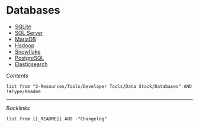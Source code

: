 # Databases

* [SQLite](SQLite.md)
* [SQL Server](SQL%20Server.md)
* [MariaDB](MariaDB.md)
* [Hadoop](Hadoop.md)
* [Snowflake](Snowflake.md)
* [PostgreSQL](PostgreSQL.md)
* [Elasticsearch](Elasticsearch.md)

*Contents*

````dataview
list from "3-Resources/Tools/Developer Tools/Data Stack/Databases" AND !#Type/Readme
````

---

*Backlinks*

````dataview
list from [[_README]] AND -"Changelog"
````
